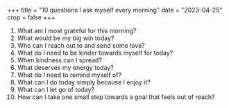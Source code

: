 +++
title = "10 questions I ask myself every morning"
date = "2023-04-25"
crop = false
+++

1. What am I most grateful for this morning?
2. What would be my big win today?
3. Who can I reach out to and send some love?
4. What do I need to be kinder towards myself for today?
5. When kindness can I spread?
6. What deserves my energy today?
7. What do I need to remind myself of?
8. What can I do today simply because I enjoy it?
9. What can I let go of today?
10. How can I take one small step towards a goal that feels out of reach?